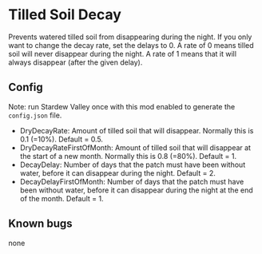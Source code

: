 # Tilled Soil Decay
Prevents watered tilled soil from disappearing during the night. If you only want to change the decay rate, set the delays to 0. A rate of 0 means tilled soil will never disappear during the night. A rate of 1 means that it will always disappear (after the given delay).

## Config
Note: run Stardew Valley once with this mod enabled to generate the `config.json` file.
* DryDecayRate: Amount of tilled soil that will disappear. Normally this is 0.1 (=10%). Default = 0.5.
* DryDecayRateFirstOfMonth: Amount of tilled soil that will disappear at the start of a new month. Normally this is 0.8 (=80%). Default = 1.
* DecayDelay: Number of days that the patch must have been without water, before it can disappear during the night. Default = 2.
* DecayDelayFirstOfMonth: Number of days that the patch must have been without water, before it can disappear during the night at the end of the month. Default = 1.

## Known bugs
none
